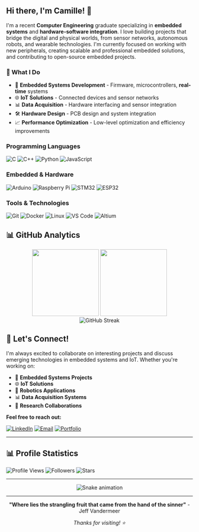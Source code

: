 ## Hi there, I'm Camille! 👋

I'm a recent **Computer Engineering** graduate specializing in **embedded systems** and **hardware-software integration**. I love building projects that bridge the digital and physical worlds, from sensor networks, autonomous robots, and wearable technologies. I'm currently focused on working with new peripherals, creating scalable and professional embedded solutions, and contributing to open-source embedded projects.

### 🎯 What I Do
- 🔧 **Embedded Systems Development** - Firmware, microcontrollers, **real-time** systems
- 🌐 **IoT Solutions** - Connected devices and sensor networks  
- 📊 **Data Acquisition** - Hardware interfacing and sensor integration
- 🛠️ **Hardware Design** - PCB design and system integration
- 📈 **Performance Optimization** - Low-level optimization and efficiency improvements

### Programming Languages
![C](https://img.shields.io/badge/C-00599C?style=for-the-badge&logo=c&logoColor=white)
![C++](https://img.shields.io/badge/C%2B%2B-00599C?style=for-the-badge&logo=c%2B%2B&logoColor=white)
![Python](https://img.shields.io/badge/Python-3776AB?style=for-the-badge&logo=python&logoColor=white)
![JavaScript](https://img.shields.io/badge/JavaScript-F7DF1E?style=for-the-badge&logo=javascript&logoColor=black)

### Embedded & Hardware
![Arduino](https://img.shields.io/badge/Arduino-00979D?style=for-the-badge&logo=Arduino&logoColor=white)
![Raspberry Pi](https://img.shields.io/badge/Raspberry%20Pi-A22846?style=for-the-badge&logo=Raspberry%20Pi&logoColor=white)
![STM32](https://img.shields.io/badge/STM32-03234B?style=for-the-badge&logo=STMicroelectronics&logoColor=white)
![ESP32](https://img.shields.io/badge/ESP32-000000?style=for-the-badge&logo=Espressif&logoColor=white)

### Tools & Technologies
![Git](https://img.shields.io/badge/Git-F05032?style=for-the-badge&logo=git&logoColor=white)
![Docker](https://img.shields.io/badge/Docker-2CA5E0?style=for-the-badge&logo=docker&logoColor=white)
![Linux](https://img.shields.io/badge/Linux-FCC624?style=for-the-badge&logo=linux&logoColor=black)
![VS Code](https://img.shields.io/badge/VS_Code-0078D4?style=for-the-badge&logo=visual%20studio%20code&logoColor=white)
![Altium](https://img.shields.io/badge/Altium_Designer-A5915F?style=for-the-badge&logo=altium%20designer&logoColor=white)

## 📊 GitHub Analytics

<div align="center">
  <img height="180em" src="https://github-readme-stats.vercel.app/api?username=c-alexandra&show_icons=true&theme=tokyonight&include_all_commits=true&count_private=true"/>
  <img height="180em" src="https://github-readme-stats.vercel.app/api/top-langs/?username=c-alexandra&layout=compact&langs_count=8&theme=tokyonight"/>
</div>

<div align="center">
  <img src="https://github-readme-streak-stats.herokuapp.com/?user=c-alexandra&theme=tokyonight" alt="GitHub Streak" />
</div>

## 🤝 Let's Connect!

I'm always excited to collaborate on interesting projects and discuss emerging technologies in embedded systems and IoT. Whether you're working on:

- 🔧 **Embedded Systems Projects**
- 🌐 **IoT Solutions**  
- 🤖 **Robotics Applications**
- 📊 **Data Acquisition Systems**
- 🔬 **Research Collaborations**

**Feel free to reach out:**

[![LinkedIn](https://img.shields.io/badge/LinkedIn-0077B5?style=for-the-badge&logo=linkedin&logoColor=white)](https://linkedin.com/in/camille-aitken)
[![Email](https://img.shields.io/badge/Email-D14836?style=for-the-badge&logo=gmail&logoColor=white)](mailto:embedded@camille-aitken.com)
[![Portfolio](https://img.shields.io/badge/Portfolio-000000?style=for-the-badge&logo=About.me&logoColor=white)](https://camille-aitken.com)

---

## 📊 Profile Statistics

![Profile Views](https://komarev.com/ghpvc/?username=c-alexandra&color=blueviolet&style=for-the-badge)
![Followers](https://img.shields.io/github/followers/c-alexandra?style=for-the-badge&color=blue)
![Stars](https://img.shields.io/github/stars/c-alexandra?style=for-the-badge&color=yellow)

---

<div align="center">
  <img src="https://github.com/c-alexandra/c-alexandra/blob/output/github-contribution-grid-snake-dark.svg" alt="Snake animation" />
</div>

---

<div align="center">
  
**"Where lies the strangling fruit that came from the hand of the sinner"** - Jeff Vandermeer

*Thanks for visiting! ⭐*

</div>

<!-- <table>
  <tr>
    <td align="center">
      <a href="mailto:embedded@camille-aitken.com">
        <img src="https://img.shields.io/badge/Email-D14836?style=for-the-badge&logo=gmail&logoColor=white" alt="Email"/>
      </a>
    </td>
    <td align="center">
      <a href="[https://linkedin.com/in/your-profile](https://www.linkedin.com/in/camille-aitken/)">
        <img src="https://img.shields.io/badge/LinkedIn-0077B5?style=for-the-badge&logo=linkedin&logoColor=white" alt="LinkedIn"/>
      </a>
    </td>
    <td align="center">
      <a href="camille-aitken.com">
        <img src="https://img.shields.io/badge/Portfolio-000000?style=for-the-badge&logo=About.me&logoColor=white" alt="Portfolio"/>
      </a>
    </td>
  </tr>
</table> -->
